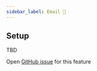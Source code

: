 ```yaml
---
sidebar_label: Email 🚧
---
```


<underconstruction />

## Setup

TBD

Open [GitHub issue](https://github.com/zacksharkey/CommunityPlugin/issues/10) for this feature